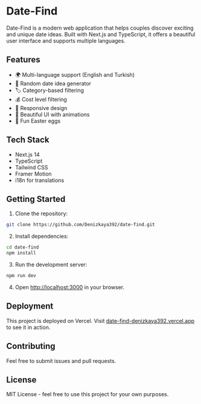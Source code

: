 # Date-Find

Date-Find is a modern web application that helps couples discover exciting and unique date ideas. Built with Next.js and TypeScript, it offers a beautiful user interface and supports multiple languages.

## Features

- 🌍 Multi-language support (English and Turkish)
- 🎲 Random date idea generator
- 🏷️ Category-based filtering
- 💰 Cost level filtering
- 📱 Responsive design
- 🎨 Beautiful UI with animations
- 🥚 Fun Easter eggs

## Tech Stack

- Next.js 14
- TypeScript
- Tailwind CSS
- Framer Motion
- i18n for translations

## Getting Started

1. Clone the repository:
```bash
git clone https://github.com/Denizkaya392/date-find.git
```

2. Install dependencies:
```bash
cd date-find
npm install
```

3. Run the development server:
```bash
npm run dev
```

4. Open [http://localhost:3000](http://localhost:3000) in your browser.

## Deployment

This project is deployed on Vercel. Visit [date-find-denizkaya392.vercel.app](https://date-find-denizkaya392.vercel.app) to see it in action.

## Contributing

Feel free to submit issues and pull requests.

## License

MIT License - feel free to use this project for your own purposes.
